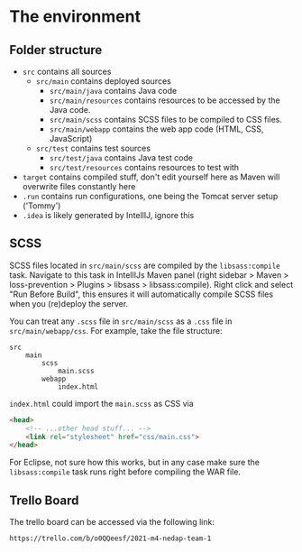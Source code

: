 # The environment

## Folder structure

- `src` contains all sources
    - `src/main` contains deployed sources
        - `src/main/java` contains Java code
        - `src/main/resources` contains resources to be accessed by the Java code.
        - `src/main/scss` contains SCSS files to be compiled to CSS files.
        - `src/main/webapp` contains the web app code (HTML, CSS, JavaScript)
    - `src/test` contains test sources
        - `src/test/java` contains Java test code
        - `src/test/resources` contains resources to test with
- `target` contains compiled stuff, don't edit yourself here as Maven will overwrite files constantly here
- `.run` contains run configurations, one being the Tomcat server setup ('Tommy')
- `.idea` is likely generated by IntellIJ, ignore this

## SCSS

SCSS files located in `src/main/scss` are compiled by the `libsass:compile` task. Navigate to this task in IntellIJs
Maven panel (right sidebar > Maven > loss-prevention > Plugins > libsass > libsass:compile). Right click and select "Run
Before Build", this ensures it will automatically compile SCSS files when you (re)deploy the server.

You can treat any `.scss` file in `src/main/scss` as a `.css` file in `src/main/webapp/css`. For example, take the file
structure:

```
src
    main
        scss
            main.scss
        webapp
            index.html
```

`index.html` could import the `main.scss` as CSS via

```html
<head>
    <!-- ...other head stuff... -->
    <link rel="stylesheet" href="css/main.css">
</head>
```

For Eclipse, not sure how this works, but in any case make sure the `libsass:compile` task runs right before compiling
the WAR file.


## Trello Board
The trello board can be accessed via the following link:

`https://trello.com/b/o0QQeesf/2021-m4-nedap-team-1`

## 
